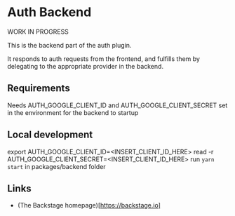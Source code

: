 # Auth Backend

WORK IN PROGRESS

This is the backend part of the auth plugin.

It responds to auth requests from the frontend, and fulfills them by delegating
to the appropriate provider in the backend.

## Requirements

Needs AUTH_GOOGLE_CLIENT_ID and AUTH_GOOGLE_CLIENT_SECRET set in the environment for the backend to startup

## Local development

export AUTH_GOOGLE_CLIENT_ID=<INSERT_CLIENT_ID_HERE>
read -r AUTH_GOOGLE_CLIENT_SECRET=<INSERT_CLIENT_ID_HERE>
run `yarn start` in packages/backend folder

## Links

- (The Backstage homepage)[https://backstage.io]
